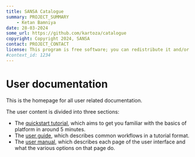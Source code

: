```yaml
---
title: SANSA Catalogue
summary: PROJECT_SUMMARY
    - Ketan Bamniya
date: 28-03-2024
some_url: https://github.com/kartoza/catalogue
copyright: Copyright 2024, SANSA
contact: PROJECT_CONTACT
license: This program is free software; you can redistribute it and/or modify it under the terms of the GNU Affero General Public License as published by the Free Software Foundation; either version 3 of the License, or (at your option) any later version.
#context_id: 1234
---
```


# User documentation

This is the homepage for all user related documentation.

The user content is divided into three sections:

- The [quickstart tutorial](quickstart/index.md), which aims to get you familiar with the basics of platform in around 5 minutes.
- The [user guide](guide/index.md), which describes common workflows in a tutorial format.
- The [user manual](manual/index.md), which describes each page of the user interface and what the various options on that page do.
